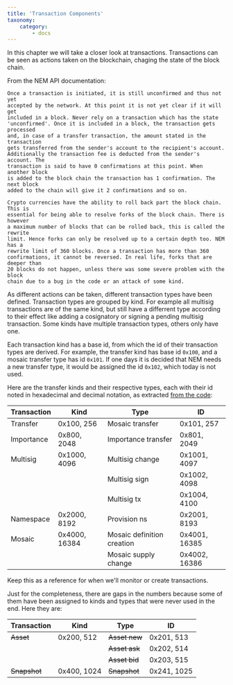 ```yaml
---
title: 'Transaction Components'
taxonomy:
    category:
        - docs
---
```


In this chapter we will take a closer look at transactions.
Transactions can be seen as actions taken on the blockchain, chaging the state of the block chain.

From the NEM API documentation:
``` text
Once a transaction is initiated, it is still unconfirmed and thus not yet
accepted by the network. At this point it is not yet clear if it will get
included in a block. Never rely on a transaction which has the state
'unconfirmed'. Once it is included in a block, the transaction gets processed
and, in case of a transfer transaction, the amount stated in the transaction
gets transferred from the sender's account to the recipient's account.
Additionally the transaction fee is deducted from the sender's account. The
transaction is said to have 0 confirmations at this point. When another block
is added to the block chain the transaction has 1 confirmation. The next block
added to the chain will give it 2 confirmations and so on.

Crypto currencies have the ability to roll back part the block chain. This is
essential for being able to resolve forks of the block chain. There is however
a maximum number of blocks that can be rolled back, this is called the rewrite
limit. Hence forks can only be resolved up to a certain depth too. NEM has a
rewrite limit of 360 blocks. Once a transaction has more than 360
confirmations, it cannot be reversed. In real life, forks that are deeper than
20 blocks do not happen, unless there was some severe problem with the block
chain due to a bug in the code or an attack of some kind.
```

As different actions can be taken, different transaction types have been defined.
Transaction types are grouped by kind. For example all multisig transactions are of the same kind, but
still have a differrent type according to their effect like adding a cosignatory or signing a pending multisig transaction.
 Some kinds have multiple transaction types, others only have one.

Each transaction kind has a base id, from which the id of their transaction types are derived. For example, the transfer kind has base id `0x100`,
and a mosaic transfer type has id `0x101`. If one days it is decided that NEM needs a new transfer type, it would be assigned the id `0x102`, which
today is not used.

Here are the transfer kinds and their respective types, each with their id noted in hexadecimal and decimal notation, as extracted 
[from the code](https://github.com/NemProject/nem.core/blob/master/src/main/java/org/nem/core/model/TransactionTypes.java):

Transaction  | Kind         | Type                       | ID            |
-------------|--------------|----------------------------|---------------|
Transfer     | 0x100, 256   | Mosaic transfer            | 0x101, 257    |
Importance   | 0x800, 2048  | Importance transfer        | 0x801, 2049   |
Multisig     | 0x1000, 4096 | Multisig change            | 0x1001, 4097  |
             |              | Multisig sign              | 0x1002, 4098  |
             |              | Multisig tx                | 0x1004, 4100  |
Namespace    | 0x2000, 8192 | Provision ns               | 0x2001, 8193  |
Mosaic       | 0x4000, 16384| Mosaic definition creation | 0x4001, 16385 |
             |              | Mosaic supply change       | 0x4002, 16386 |

Keep this as a reference for when we'll monitor or create transactions.

Just for the completeness, there are gaps in the numbers because some of them have been 
assigned to kinds and types that were never used in the end. Here they are:

Transaction  | Kind         | Type                           | ID            |
-------------|--------------|--------------------------------|---------------|
~~Asset~~    | 0x200, 512   | ~~Asset new~~                  | 0x201, 513    |
             |              | ~~Asset ask~~                  | 0x202, 514    |
             |              | ~~Asset bid~~                  | 0x203, 515    |
~~Snapshot~~ | 0x400, 1024  | ~~Snapshot~~                   | 0x241, 1025   |

